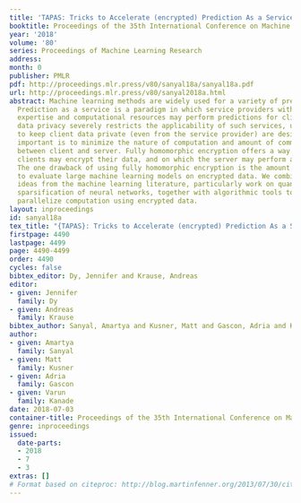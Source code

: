 ```yaml
---
title: 'TAPAS: Tricks to Accelerate (encrypted) Prediction As a Service'
booktitle: Proceedings of the 35th International Conference on Machine Learning
year: '2018'
volume: '80'
series: Proceedings of Machine Learning Research
address: 
month: 0
publisher: PMLR
pdf: http://proceedings.mlr.press/v80/sanyal18a/sanyal18a.pdf
url: http://proceedings.mlr.press/v80/sanyal2018a.html
abstract: Machine learning methods are widely used for a variety of prediction problems.
  Prediction as a service is a paradigm in which service providers with technological
  expertise and computational resources may perform predictions for clients. However,
  data privacy severely restricts the applicability of such services, unless measures
  to keep client data private (even from the service provider) are designed. Equally
  important is to minimize the nature of computation and amount of communication required
  between client and server. Fully homomorphic encryption offers a way out, whereby
  clients may encrypt their data, and on which the server may perform arithmetic computations.
  The one drawback of using fully homomorphic encryption is the amount of time required
  to evaluate large machine learning models on encrypted data. We combine several
  ideas from the machine learning literature, particularly work on quantization and
  sparsification of neural networks, together with algorithmic tools to speed-up and
  parallelize computation using encrypted data.
layout: inproceedings
id: sanyal18a
tex_title: "{TAPAS}: Tricks to Accelerate (encrypted) Prediction As a Service"
firstpage: 4490
lastpage: 4499
page: 4490-4499
order: 4490
cycles: false
bibtex_editor: Dy, Jennifer and Krause, Andreas
editor:
- given: Jennifer
  family: Dy
- given: Andreas
  family: Krause
bibtex_author: Sanyal, Amartya and Kusner, Matt and Gascon, Adria and Kanade, Varun
author:
- given: Amartya
  family: Sanyal
- given: Matt
  family: Kusner
- given: Adria
  family: Gascon
- given: Varun
  family: Kanade
date: 2018-07-03
container-title: Proceedings of the 35th International Conference on Machine Learning
genre: inproceedings
issued:
  date-parts:
  - 2018
  - 7
  - 3
extras: []
# Format based on citeproc: http://blog.martinfenner.org/2013/07/30/citeproc-yaml-for-bibliographies/
---
```

